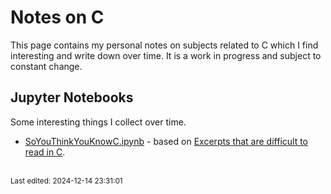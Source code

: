 # Notes on C

This page contains my personal notes on subjects related to C which I find interesting and write down over time. It is a work in progress and subject to constant change.


## Jupyter Notebooks

Some interesting things I collect over time.

* [SoYouThinkYouKnowC.ipynb](notebooks/SoYouThinkYouKnowC.ipynb) - based on [Excerpts that are difficult to read in C](https://wordsandbuttons.online/so_you_think_you_know_c.html).
 




<br><sub>Last edited: 2024-12-14 23:31:01</sub>
